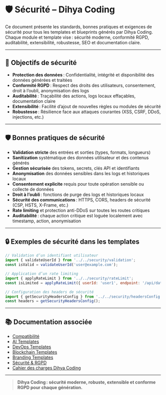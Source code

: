 # 🛡️ Sécurité – Dihya Coding

Ce document présente les standards, bonnes pratiques et exigences de sécurité pour tous les templates et blueprints générés par Dihya Coding.  
Chaque module et template vise : sécurité moderne, conformité RGPD, auditabilité, extensibilité, robustesse, SEO et documentation claire.

---

## 🚀 Objectifs de sécurité

- **Protection des données** : Confidentialité, intégrité et disponibilité des données générées et traitées
- **Conformité RGPD** : Respect des droits des utilisateurs, consentement, droit à l’oubli, anonymisation des logs
- **Auditabilité** : Traçabilité des actions, logs locaux effaçables, documentation claire
- **Extensibilité** : Facilité d’ajout de nouvelles règles ou modules de sécurité
- **Robustesse** : Résilience face aux attaques courantes (XSS, CSRF, DDoS, injections, etc.)

---

## 🛡️ Bonnes pratiques de sécurité

- **Validation stricte** des entrées et sorties (types, formats, longueurs)
- **Sanitization** systématique des données utilisateur et des contenus générés
- **Gestion sécurisée** des tokens, secrets, clés API et identifiants
- **Anonymisation** des données sensibles dans les logs et historiques locaux
- **Consentement explicite** requis pour toute opération sensible ou collecte de données
- **Droit à l’oubli** : fonctions de purge des logs et historiques locaux
- **Sécurité des communications** : HTTPS, CORS, headers de sécurité (CSP, HSTS, X-Frame, etc.)
- **Rate limiting** et protection anti-DDoS sur toutes les routes critiques
- **Auditabilité** : chaque action critique est loguée localement avec timestamp, action, anonymisation

---

## 🔒 Exemples de sécurité dans les templates

```js
// Validation d’un identifiant utilisateur
import { validateUserId } from '../../security/validation';
const isValid = validateUserId('user@example.com');

// Application d’un rate limiting
import { applyRateLimit } from '../../security/rateLimit';
const isLimited = applyRateLimit({ userId: 'user1', endpoint: '/api/data' });

// Configuration des headers de sécurité
import { getSecurityHeadersConfig } from '../../security/headersConfig';
const headers = getSecurityHeadersConfig();
```

---

## 📚 Documentation associée

- [Compatibilité](./compatibility.md)
- [AI Templates](../ai/README.md)
- [DevOps Templates](../devops/README.md)
- [Blockchain Templates](../blockchain/README.md)
- [Branding Templates](../branding/README.md)
- [Sécurité & RGPD](../../../docs/security.md)
- [Cahier des charges Dihya Coding](../../../../../docs/user_guide/README.md)

---

> **Dihya Coding : sécurité moderne, robuste, extensible et conforme RGPD pour chaque génération.**
